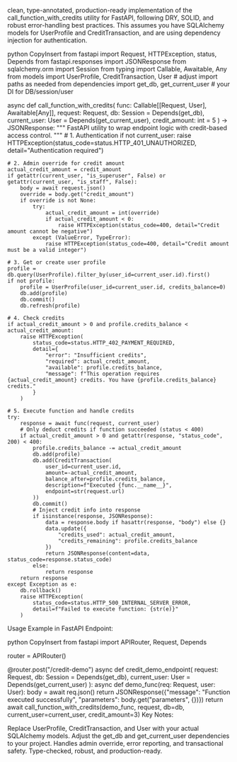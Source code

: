 clean, type-annotated, production-ready implementation of the call_function_with_credits utility for FastAPI, following DRY, SOLID, and robust error-handling best practices. This assumes you have SQLAlchemy models for UserProfile and CreditTransaction, and are using dependency injection for authentication.

python
CopyInsert
from fastapi import Request, HTTPException, status, Depends
from fastapi.responses import JSONResponse
from sqlalchemy.orm import Session
from typing import Callable, Awaitable, Any
from models import UserProfile, CreditTransaction, User # adjust import paths as needed
from dependencies import get_db, get_current_user # your DI for DB/session/user

async def call_function_with_credits(
func: Callable[[Request, User], Awaitable[Any]],
request: Request,
db: Session = Depends(get_db),
current_user: User = Depends(get_current_user),
credit_amount: int = 5
) -> JSONResponse:
"""
FastAPI utility to wrap endpoint logic with credit-based access control.
""" # 1. Authentication
if not current_user:
raise HTTPException(status_code=status.HTTP_401_UNAUTHORIZED, detail="Authentication required")

    # 2. Admin override for credit amount
    actual_credit_amount = credit_amount
    if getattr(current_user, "is_superuser", False) or getattr(current_user, "is_staff", False):
        body = await request.json()
        override = body.get("credit_amount")
        if override is not None:
            try:
                actual_credit_amount = int(override)
                if actual_credit_amount < 0:
                    raise HTTPException(status_code=400, detail="Credit amount cannot be negative")
            except (ValueError, TypeError):
                raise HTTPException(status_code=400, detail="Credit amount must be a valid integer")

    # 3. Get or create user profile
    profile = db.query(UserProfile).filter_by(user_id=current_user.id).first()
    if not profile:
        profile = UserProfile(user_id=current_user.id, credits_balance=0)
        db.add(profile)
        db.commit()
        db.refresh(profile)

    # 4. Check credits
    if actual_credit_amount > 0 and profile.credits_balance < actual_credit_amount:
        raise HTTPException(
            status_code=status.HTTP_402_PAYMENT_REQUIRED,
            detail={
                "error": "Insufficient credits",
                "required": actual_credit_amount,
                "available": profile.credits_balance,
                "message": f"This operation requires {actual_credit_amount} credits. You have {profile.credits_balance} credits."
            }
        )

    # 5. Execute function and handle credits
    try:
        response = await func(request, current_user)
        # Only deduct credits if function succeeded (status < 400)
        if actual_credit_amount > 0 and getattr(response, "status_code", 200) < 400:
            profile.credits_balance -= actual_credit_amount
            db.add(profile)
            db.add(CreditTransaction(
                user_id=current_user.id,
                amount=-actual_credit_amount,
                balance_after=profile.credits_balance,
                description=f"Executed {func.__name__}",
                endpoint=str(request.url)
            ))
            db.commit()
            # Inject credit info into response
            if isinstance(response, JSONResponse):
                data = response.body if hasattr(response, "body") else {}
                data.update({
                    "credits_used": actual_credit_amount,
                    "credits_remaining": profile.credits_balance
                })
                return JSONResponse(content=data, status_code=response.status_code)
            else:
                return response
        return response
    except Exception as e:
        db.rollback()
        raise HTTPException(
            status_code=status.HTTP_500_INTERNAL_SERVER_ERROR,
            detail=f"Failed to execute function: {str(e)}"
        )

Usage Example in FastAPI Endpoint:

python
CopyInsert
from fastapi import APIRouter, Request, Depends

router = APIRouter()

@router.post("/credit-demo")
async def credit_demo_endpoint(
request: Request,
db: Session = Depends(get_db),
current_user: User = Depends(get_current_user)
):
async def demo_func(req: Request, user: User):
body = await req.json()
return JSONResponse({"message": "Function executed successfully", "parameters": body.get("parameters", {})})
return await call_function_with_credits(demo_func, request, db=db, current_user=current_user, credit_amount=3)
Key Notes:

Replace UserProfile, CreditTransaction, and User with your actual SQLAlchemy models.
Adjust the get_db and get_current_user dependencies to your project.
Handles admin override, error reporting, and transactional safety.
Type-checked, robust, and production-ready.
